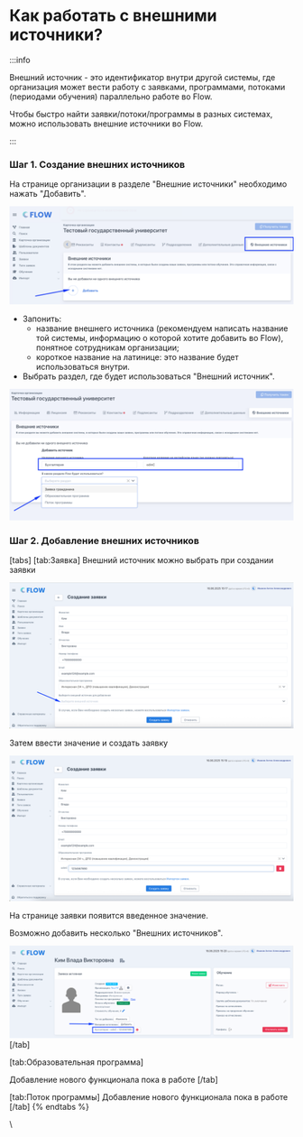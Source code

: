 # Как работать с внешними источники?

:::info

Внешний источник - это идентификатор внутри другой системы, где организация может вести работу с заявками, программами, потоками (периодами обучения) параллельно работе во Flow.

Чтобы быстро найти заявки/потоки/программы в разных системах, можно использовать внешние источники во Flow.

:::

### Шаг 1. Создание внешних источников

На странице организации в разделе "Внешние источники" необходимо нажать "Добавить".

![](<.gitbook/assets/image (185).png>)

* Запонить:
  * название внешнего источника (рекомендуем написать название той системы, информацию о которой хотите добавить во Flow), понятное сотрудникам организации;
  * короткое название на латинице: это название будет использоваться внутри.
* Выбрать раздел, где будет использоваться "Внешний источник".

![](<.gitbook/assets/image (186).png>)

### Шаг 2. Добавление внешних источников

[tabs]
[tab:Заявка]
Внешний источник можно выбрать при создании заявки

![](<.gitbook/assets/image (188).png>)

Затем ввести значение и создать заявку

![](<.gitbook/assets/image (192).png>)

На странице заявки появится введенное значение.

Возможно добавить несколько "Внешних источников". 

![](<.gitbook/assets/image (193).png>)
[/tab]

[tab:Образовательная программа]


Добавление нового функционала пока в работе
[/tab]

[tab:Поток программы]
Добавление нового функционала пока в работе
[/tab]
{% endtabs %}

\
